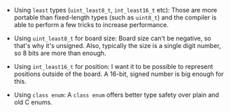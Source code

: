 * Using `least` types (`uint_least8_t`, `int_least16_t` etc): Those are more portable than fixed-length types (such as `uint8_t`) and the compiler is able to perform a few tricks to increase performance.

* Using `uint_least8_t` for board size: Board size can't be negative, so that's why it's unsigned. Also, typically the size is a single digit number, so 8 bits are more than enough.

* Using `int_least16_t` for position: I want it to be possible to represent positions outside of the board. A 16-bit, signed number is big enough for this.

* Using `class enum`: A `class enum` offers better type safety over plain and old C enums.



